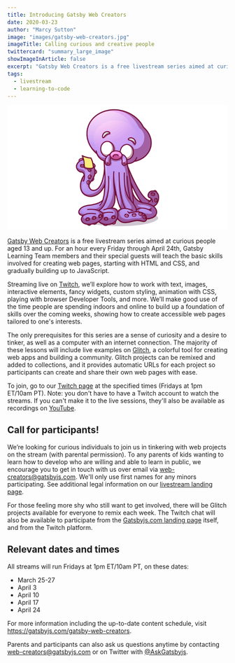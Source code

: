 ```yaml
---
title: Introducing Gatsby Web Creators
date: 2020-03-23
author: "Marcy Sutton"
image: "images/gatsby-web-creators.jpg"
imageTitle: Calling curious and creative people
twittercard: "summary_large_image"
showImageInArticle: false
excerpt: "Gatsby Web Creators is a free livestream series aimed at curious people aged 13 and up. Every Friday through April 24, Gatsby Learning Team members and their special guests will teach the basic skills involved for creating web pages, starting with HTML and CSS, and gradually building up to JavaScript."
tags:
  - livestream
  - learning-to-code
---
```


<img src="./images/octopus.png" alt="octopus" />

[Gatsby Web Creators](https://gatsbyjs.com/gatsby-web-creators) is a free livestream series aimed at curious people aged 13 and up. For an hour every Friday through April 24th, Gatsby Learning Team members and their special guests will teach the basic skills involved for creating web pages, starting with HTML and CSS, and gradually building up to JavaScript.

Streaming live on [Twitch](https://twitch.tv/gatsbyjs), we’ll explore how to work with text, images, interactive elements, fancy widgets, custom styling, animation with CSS, playing with browser Developer Tools, and more. We’ll make good use of the time people are spending indoors and online to build up a foundation of skills over the coming weeks, showing how to create accessible web pages tailored to one's interests.

The only prerequisites for this series are a sense of curiosity and a desire to tinker, as well as a computer with an internet connection. The majority of these lessons will include live examples on [Glitch](https://glitch.com), a colorful tool for creating web apps and building a community. Glitch projects can be remixed and added to collections, and it provides automatic URLs for each project so participants can create and share their own web pages with ease.

To join, go to our [Twitch page](https://twitch.tv/gatsbyjs) at the specified times (Fridays at 1pm ET/10am PT). Note: you don't have to have a Twitch account to watch the streams. If you can't make it to the live sessions, they'll also be available as recordings on [YouTube](https://www.youtube.com/channel/UCjnp770qk7ujOq8Q9wiC82w).

## Call for participants!

We’re looking for curious individuals to join us in tinkering with web projects on the stream (with parental permission). To any parents of kids wanting to learn how to develop who are willing and able to learn in public, we encourage you to get in touch with us over email via [web-creators@gatsbyjs.com](mailto:web-creators@gatsbyjs.com). We'll only use first names for any minors participating. See additional legal information on our [livestream landing page](https://gatsbyjs.com/gatsby-web-creators).

For those feeling more shy who still want to get involved, there will be Glitch projects available for everyone to remix each week. The Twitch chat will also be available to participate from the [Gatsbyjs.com landing page](https://gatsbyjs.com/gatsby-web-creators) itself, and from the Twitch platform.

## Relevant dates and times

All streams will run Fridays at 1pm ET/10am PT, on these dates:

- March 25-27
- April 3
- April 10
- April 17
- April 24

For more information including the up-to-date content schedule, visit <https://gatsbyjs.com/gatsby-web-creators>.

Parents and participants can also ask us questions anytime by contacting [web-creators@gatsbyjs.com](mailto:web-creators@gatsbyjs.com) or on Twitter with [@AskGatsbyjs](https://twitter.com/askgatsbyjs).
